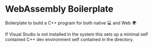 # WebAssembly Boilerplate
Boilerplate to build a C++ program for both native :computer: and Web :earth_africa:

If Visual Studio is not installed in the system this sets up a minimal self contained C++ dev environment self contained in the directory.


